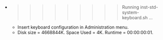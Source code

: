 * >>>>>>>>> Running inst-std-system-keyboard.sh ...
  * Insert keyboard configuration in Administration menu.
  * Disk size = 4668844K. Space Used = 4K. Runtime = 00:00:00:01.
